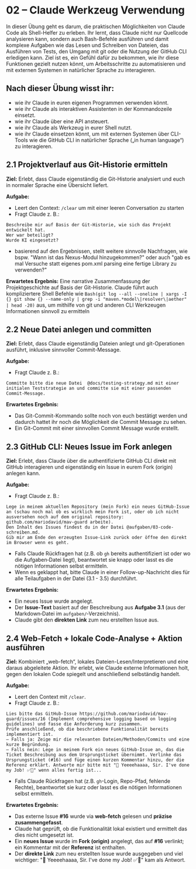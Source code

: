 # 02 – Claude Werkzeug Verwendung

In dieser Übung geht es darum, die praktischen Möglichkeiten von Claude Code als Shell-Helfer zu erleben. Ihr lernt, dass Claude nicht nur Quellcode analysieren kann, sondern auch Bash-Befehle ausführen und damit komplexe Aufgaben wie das Lesen und Schreiben von Dateien, das Ausführen von Tests, den Umgang mit git oder die Nutzung der GitHub CLI erledigen kann. Ziel ist es, ein Gefühl dafür zu bekommen, wie ihr diese Funktionen gezielt nutzen könnt, um Arbeitsschritte zu automatisieren und mit externen Systemen in natürlicher Sprache zu interagieren.

## Nach dieser Übung wisst ihr:

- wie ihr Claude in euren eigenen Programmen verwenden könnt.
- wie ihr Claude als interaktiven Assistenten in der Kommandozeile einsetzt.
- wie ihr Claude über eine API ansteuert.
- wie ihr Claude als Werkzeug in eurer Shell nutzt.
- wie ihr Claude einsetzen könnt, um mit externen Systemen über CLI-Tools wie die GitHub CLI in natürlicher Sprache („in human language“) zu interagieren.

## 2.1 Projektverlauf aus Git-Historie ermitteln

**Ziel:** Erlebt, dass Claude eigenständig die Git-Historie analysiert und euch in normaler Sprache eine Übersicht liefert.

**Aufgabe:**
- Leert den Context: `/clear` um mit einer leeren Conversation zu starten
- Fragt Claude z. B.:

```text
Beschreibe mir auf Basis der Git-Historie, wie sich das Projekt entwickelt hat.  
Wer war beteiligt?  
Wurde KI eingesetzt?  
```

- basierend auf den Ergebnissen, stellt weitere sinnvolle Nachfragen, wie bspw. "Wann ist das Nexus-Modul hinzugekommen?" oder auch "gab es mal Versuche statt eigenes pom.xml parsing eine fertige Library zu verwenden?"

**Erwartetes Ergebnis:** Eine narrative Zusammenfassung der Projektgeschichte auf Basis der Git-Historie. Claude führt auch kompliziertere Shell Befehle wie `Bash(git log --all --oneline | xargs -I {} git show {} --name-only | grep -i "maven.*model\|resolver\|aether" | head -20)` aus, um mithilfe von git und anderen CLI Werkzeugen Informationen sinnvoll zu ermitteln


## 2.2 Neue Datei anlegen und committen

**Ziel:** Erlebt, dass Claude eigenständig Dateien anlegt und git-Operationen ausführt, inklusive sinnvoller Commit-Message.

**Aufgabe:**
- Fragt Claude z. B.:

```text
Committe bitte die neue Datei  @docs/testing-strategy.md mit einer initialen Teststrategie an und committe sie mit einer passenden Commit-Message.
```

**Erwartetes Ergebnis:**
- Das Git-Commit-Kommando sollte noch von euch bestätigt werden und dadurch hattet ihr noch die Möglichkeit die Commit Message zu sehen.
- Ein Git-Commit mit einer sinnvollen Commit Message wurde erstellt.


## 2.3 GitHub CLI: Neues Issue im Fork anlegen

**Ziel:** Erlebt, dass Claude über die authentifizierte GitHub CLI direkt mit GitHub interagieren und eigenständig ein Issue in eurem Fork (origin) anlegen kann.

**Aufgabe:**
- Fragt Claude z. B.:

```text
Lege in meinem aktuellen Repository (mein Fork) ein neues GitHub-Issue an (schau noch mal ob es wirklich mein Fork ist, oder ob ich nicht ausversehen noch auf dem original repository: github.com/mariodavid/mav-guard arbeite).  
Den Inhalt des Issues findest du in der Datei @aufgaben/03-code-schreiben.md.
Gib mir am Ende den erzeugten Issue‑Link zurück oder öffne den direkt im Browser wenn es geht.
```

- Falls Claude Rückfragen hat (z.B. ob `gh` bereits authentifiziert ist oder wo die Aufgaben‑Datei liegt), beantwortet sie knapp oder lasst es die nötigen Informationen selbst ermitteln.
- Wenn es geklappt hat, bitte Claude in einer Follow-up-Nachricht dies für alle Teilaufgaben in der Datei (3.1 - 3.5) durchführt.

**Erwartetes Ergebnis:**
- Ein neues Issue wurde angelegt.
- Der **Issue‑Text** basiert auf der Beschreibung aus **Aufgabe 3.1** (aus der Markdown‑Datei im `aufgaben/`‑Verzeichnis).
- Claude gibt den **direkten Link** zum neu erstellten Issue aus.


## 2.4 Web-Fetch + lokale Code-Analyse + Aktion ausführen

**Ziel:** Kombiniert „web-fetch“, lokales Dateien-Lesen/Interpretieren und eine daraus abgeleitete Aktion. Ihr erlebt, wie Claude externe Informationen holt, gegen den lokalen Code spiegelt und anschließend selbständig handelt.

**Aufgabe:**
- Leert den Context mit `/clear`.
- Fragt Claude z. B.:

```text
Lies bitte das GitHub-Issue https://github.com/mariodavid/mav-guard/issues/16 (Implement comprehensive logging based on logging guidelines) und fasse die Anforderung kurz zusammen.  
Prüfe anschließend, ob die beschriebene Funktionalität bereits implementiert ist.  
– Falls ja: Zeige mir die relevanten Dateien/Methoden/Commits und eine kurze Begründung.  
– Falls nein: Lege in meinem Fork ein neues GitHub-Issue an, das die Ticket Beschreibung aus dem Ursprungsticket übernimmt. Verlinke das Ursprungsticket (#16) und füge einen kurzen Kommentar hinzu, der die Referenz erklärt. Antworte mir bitte mit "🤠 Yeeeehaaaa, Sir. I've done my Job! ✅🎉" wenn alles fertig ist...
```

- Falls Claude Rückfragen hat (z.B. `gh`-Login, Repo-Pfad, fehlende Rechte), beantwortet sie kurz oder lasst es die nötigen Informationen selbst ermitteln.

**Erwartetes Ergebnis:**
- Das externe Issue **#16** wurde via **web-fetch** gelesen und **präzise zusammengefasst**.
- Claude hat geprüft, ob die Funktionalität lokal existiert und ermittelt das dies nicht umgesetzt ist.
- Ein **neues Issue** wurde im **Fork (origin)** angelegt, das auf **#16** verlinkt; ein Kommentar mit der **Referenz** ist enthalten.
- Der **direkte Link** zum neu erstellten Issue wurde ausgegeben und viel wichtiger: "🤠 Yeeeehaaaa, Sir. I've done my Job! ✅🎉" kam als Antwort.
